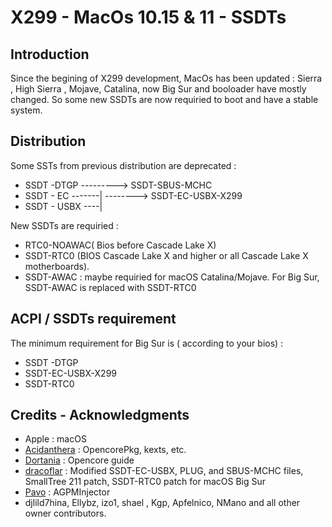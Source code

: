 # X299 - MacOs 10.15 & 11 - SSDTs

## Introduction
Since the begining of X299 development, MacOs has been updated :  Sierra , High Sierra , Mojave, Catalina, now Big Sur and booloader have mostly changed.
So some new SSDTs are now requiried to boot and have a stable system.

## Distribution
Some SSTs from previous distribution are deprecated :
- SSDT -DTGP  ---------> SSDT-SBUS-MCHC
- SSDT - EC  -------|
                             --------> SSDT-EC-USBX-X299
- SSDT - USBX ----|

New SSDTs are requiried :
- RTC0-NOAWAC( Bios before Cascade Lake X)
- SSDT-RTC0 (BIOS Cascade Lake X and higher or all Cascade Lake X motherboards).
- SSDT-AWAC : maybe requiried for macOS Catalina/Mojave. For Big Sur, SSDT-AWAC is replaced with SSDT-RTC0

## ACPI / SSDTs requirement
The minimum requirement for Big Sur is ( according to your bios) :
- SSDT -DTGP 
- SSDT-EC-USBX-X299
- SSDT-RTC0

## Credits - Acknowledgments
* Apple : macOS
* [Acidanthera](https://github.com/acidanthera) : OpencorePkg, kexts, etc.
* [Dortania](https://github.com/dortania) : Opencore guide
* [dracoflar](https://github.com/khronokernel) : Modified SSDT-EC-USBX, PLUG, and SBUS-MCHC files, SmallTree 211 patch, SSDT-RTC0 patch for macOS Big Sur
* [Pavo](https://github.com/Pavo-IM) : AGPMInjector
* djlild7hina, Ellybz, izo1, shael , Kgp, Apfelnico, NMano and all other owner contributors.
